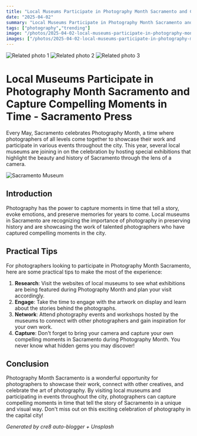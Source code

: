 ```yaml
---
title: "Local Museums Participate in Photography Month Sacramento and Capture Compelling Moments in Time - Sacramento Press"
date: "2025-04-02"
summary: "Local Museums Participate in Photography Month Sacramento and Capture Compelling Moments in Time - Sacramento Press - A trending topic in photography."
tags: ["photography","trending"]
image: "/photos/2025-04-02-local-museums-participate-in-photography-month-sacramento-and-capture-compelling-moments-in-time-sacramento-press-1.jpg"
images: ["/photos/2025-04-02-local-museums-participate-in-photography-month-sacramento-and-capture-compelling-moments-in-time-sacramento-press-1.jpg","/photos/2025-04-02-local-museums-participate-in-photography-month-sacramento-and-capture-compelling-moments-in-time-sacramento-press-2.jpg","/photos/2025-04-02-local-museums-participate-in-photography-month-sacramento-and-capture-compelling-moments-in-time-sacramento-press-3.jpg"]
---
```



<div class="grid grid-cols-1 sm:grid-cols-2 md:grid-cols-3 gap-4">
  <img src="/photos/2025-04-02-local-museums-participate-in-photography-month-sacramento-and-capture-compelling-moments-in-time-sacramento-press-1.jpg" alt="Related photo 1" class="w-full rounded-lg" />
<img src="/photos/2025-04-02-local-museums-participate-in-photography-month-sacramento-and-capture-compelling-moments-in-time-sacramento-press-2.jpg" alt="Related photo 2" class="w-full rounded-lg" />
<img src="/photos/2025-04-02-local-museums-participate-in-photography-month-sacramento-and-capture-compelling-moments-in-time-sacramento-press-3.jpg" alt="Related photo 3" class="w-full rounded-lg" />
</div>


# Local Museums Participate in Photography Month Sacramento and Capture Compelling Moments in Time - Sacramento Press

Every May, Sacramento celebrates Photography Month, a time where photographers of all levels come together to showcase their work and participate in various events throughout the city. This year, several local museums are joining in on the celebration by hosting special exhibitions that highlight the beauty and history of Sacramento through the lens of a camera.

![Sacramento Museum](/path/to/sacramento_museum.jpg)

## Introduction

Photography has the power to capture moments in time that tell a story, evoke emotions, and preserve memories for years to come. Local museums in Sacramento are recognizing the importance of photography in preserving history and are showcasing the work of talented photographers who have captured compelling moments in the city.

## Practical Tips

For photographers looking to participate in Photography Month Sacramento, here are some practical tips to make the most of the experience:

1. **Research**: Visit the websites of local museums to see what exhibitions are being featured during Photography Month and plan your visit accordingly.
2. **Engage**: Take the time to engage with the artwork on display and learn about the stories behind the photographs.
3. **Network**: Attend photography events and workshops hosted by the museums to connect with other photographers and gain inspiration for your own work.
4. **Capture**: Don't forget to bring your camera and capture your own compelling moments in Sacramento during Photography Month. You never know what hidden gems you may discover!

## Conclusion

Photography Month Sacramento is a wonderful opportunity for photographers to showcase their work, connect with other creatives, and celebrate the art of photography. By visiting local museums and participating in events throughout the city, photographers can capture compelling moments in time that tell the story of Sacramento in a unique and visual way. Don't miss out on this exciting celebration of photography in the capital city!

*Generated by cre8 auto-blogger + Unsplash*
